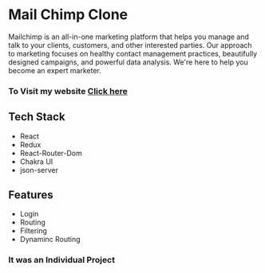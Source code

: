 <h1>Mail Chimp Clone</h1>
<P>Mailchimp is an all-in-one marketing platform that helps you manage and talk to your clients, customers, and other interested parties. Our approach to marketing focuses on healthy contact management practices, beautifully designed campaigns, and powerful data analysis. We're here to help you become an expert marketer.</P>

<h3>To Visit my website   <a href='https://tejasmails.netlify.app'>Click here</a></h3>

<h2>Tech Stack</h2>
<div>
  <ul>
    <li> React</li>
     <li>Redux</li>
     <li>React-Router-Dom</li>
     <li>Chakra UI</li>
    <li>json-server</li>
  </ul>
</div>
<h2>Features</h2>
  <ul>
    <li>Login</li>
     <li>Routing</li>
     <li>Filtering</li>
     <li>Dynaminc Routing</li>
    
  </ul>
  <h3>It was an Individual Project</h3>
